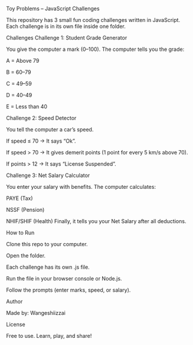 Toy Problems – JavaScript Challenges

This repository has 3 small fun coding challenges written in JavaScript.
Each challenge is in its own file inside one folder.

Challenges
Challenge 1: Student Grade Generator

You give the computer a mark (0–100).
The computer tells you the grade:

A = Above 79

B = 60–79

C = 49–59

D = 40–49

E = Less than 40

Challenge 2: Speed Detector

You tell the computer a car’s speed.

If speed ≤ 70 → It says “Ok”.

If speed > 70 → It gives demerit points (1 point for every 5 km/s above 70).

If points > 12 → It says “License Suspended”.

 Challenge 3: Net Salary Calculator

You enter your salary with benefits.
The computer calculates:

PAYE (Tax)

NSSF (Pension)

NHIF/SHIF (Health)
Finally, it tells you your Net Salary after all deductions.

 How to Run

Clone this repo to your computer.

Open the folder.

Each challenge has its own .js file.

Run the file in your browser console or Node.js.

Follow the prompts (enter marks, speed, or salary).

Author

Made  by: Wangeshiizzai

License

Free to use. Learn, play, and share! 

